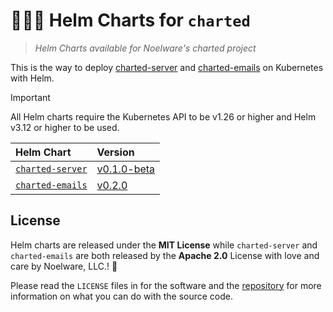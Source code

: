 # 🐻‍❄️🪻 Helm Charts for `charted`

> _Helm Charts available for Noelware's charted project_

This is the way to deploy [charted-server](https://github.com/charted-dev/charted) and [charted-emails](https://github.com/charted-dev/emails) on Kubernetes with Helm.

> [!IMPORTANT]
> All Helm charts require the Kubernetes API to be v1.26 or higher and Helm v3.12 or higher to be used.

| Helm Chart                                                 | Version                        |
| :--------------------------------------------------------- | :----------------------------- |
| [`charted-server`](https://github.com/charted-dev/charted) | [v0.1.0-beta][charted-release] |
| [`charted-emails`](https://github.com/charted-dev/emails)  | [v0.2.0][emails-release]       |

## License

Helm charts are released under the **MIT License** while `charted-server` and `charted-emails` are both released by the **Apache 2.0** License with love and care by Noelware, LLC.! :purple_heart:

Please read the `LICENSE` files in for the software and the [repository](/LICENSE) for more information on what you can do with the source code.

[charted-release]: https://github.com/charted-dev/charted/releases/0.1.0-beta
[emails-release]: https://github.com/charted-dev/emails/releases/0.2.0
